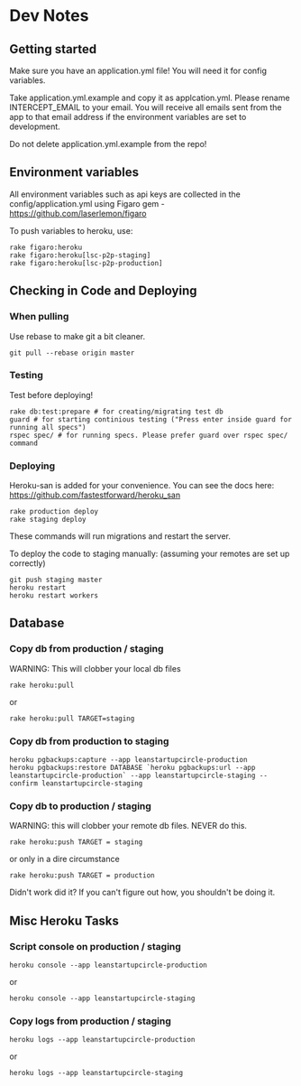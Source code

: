 # Dev Notes

## Getting started

Make sure you have an application.yml file! You will need it for config variables.

Take application.yml.example and copy it as applcation.yml.
Please rename INTERCEPT_EMAIL to your email. You will receive all emails sent from the app to that email address if the environment variables are set to development.

Do not delete application.yml.example from the repo!

## Environment variables

All environment variables such as api keys are collected in the config/application.yml using Figaro gem - https://github.com/laserlemon/figaro

To push variables to heroku, use:

    rake figaro:heroku
    rake figaro:heroku[lsc-p2p-staging]
    rake figaro:heroku[lsc-p2p-production]

## Checking in Code and Deploying

### When pulling

Use rebase to make git a bit cleaner.

    git pull --rebase origin master

### Testing

Test before deploying!

    rake db:test:prepare # for creating/migrating test db
    guard # for starting continious testing ("Press enter inside guard for running all specs")
    rspec spec/ # for running specs. Please prefer guard over rspec spec/ command

### Deploying

Heroku-san is added for your convenience. You can see the docs here: https://github.com/fastestforward/heroku_san

    rake production deploy
    rake staging deploy

These commands will run migrations and restart the server.

To deploy the code to staging manually: (assuming your remotes are set up correctly)

    git push staging master
    heroku restart
    heroku restart workers

## Database

### Copy db from production / staging

WARNING: This will clobber your local db files

    rake heroku:pull

or

    rake heroku:pull TARGET=staging

### Copy db from production to staging

    heroku pgbackups:capture --app leanstartupcircle-production
    heroku pgbackups:restore DATABASE `heroku pgbackups:url --app leanstartupcircle-production` --app leanstartupcircle-staging --confirm leanstartupcircle-staging

### Copy db to production / staging

WARNING: this will clobber your remote db files. NEVER do this.

    rake heroku:push TARGET = staging

or only in a dire circumstance

    rake heroku:push TARGET = production

Didn't work did it? If you can't figure out how, you shouldn't be doing it.


## Misc Heroku Tasks

### Script console on production / staging

    heroku console --app leanstartupcircle-production

or

    heroku console --app leanstartupcircle-staging

### Copy logs from production / staging

    heroku logs --app leanstartupcircle-production

or

    heroku logs --app leanstartupcircle-staging
